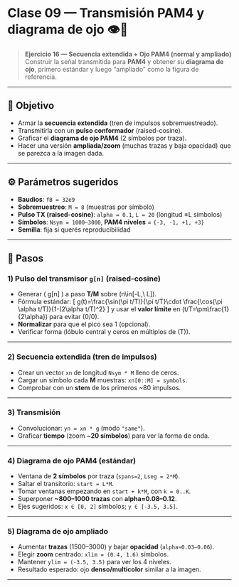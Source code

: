 # Clase 09 — Transmisión PAM4 y diagrama de ojo 👁️📡

> **Ejercicio 16 — Secuencia extendida + Ojo PAM4 (normal y ampliado)**  
> Construir la señal transmitida para **PAM4** y obtener su **diagrama de ojo**, primero estándar y luego “ampliado” como la figura de referencia.

---

## 🎯 Objetivo
- Armar la **secuencia extendida** (tren de impulsos sobremuestreado).
- Transmitirla con un **pulso conformador** (raised-cosine).
- Graficar el **diagrama de ojo PAM4** (2 símbolos por traza).
- Hacer una versión **ampliada/zoom** (muchas trazas y baja opacidad) que se parezca a la imagen dada.

---

## ⚙️ Parámetros sugeridos
- **Baudios**: `fB = 32e9`  
- **Sobremuestreo**: `M = 8` (muestras por símbolo)  
- **Pulso TX (raised-cosine)**: `alpha = 0.1`, `L = 20` (longitud ±L símbolos)  
- **Símbolos**: `Nsym = 1000–3000`, **PAM4 niveles** = `{-3, -1, +1, +3}`  
- **Semilla**: fija si querés reproducibilidad

---

## 🧭 Pasos

### 1) Pulso del transmisor `g[n]` (raised-cosine)
- Generar \( g[n] \) a paso **T/M** sobre \(n\in[-L,\ L]\).
- Fórmula estándar:
  \[
  g(t)=\frac{\sin(\pi t/T)}{\pi t/T}\cdot \frac{\cos(\pi \alpha t/T)}{1-(2\alpha t/T)^2}
  \]
  y usar el **valor límite** en \(t/T=\pm\frac{1}{2\alpha}\) para evitar \(0/0\).
- **Normalizar** para que el pico sea 1 (opcional).  
- Verificar forma (lóbulo central y ceros en múltiplos de \(T\)).

---

### 2) Secuencia extendida (tren de impulsos)
- Crear un vector `xn` de longitud `Nsym * M` lleno de ceros.
- Cargar un símbolo cada **M** muestras: `xn[0::M] = symbols`.
- Comprobar con un **stem** de los primeros ~80 impulsos.

---

### 3) Transmisión
- Convolucionar: `yn = xn * g` (modo `"same"`).  
- Graficar **tiempo** (zoom ~**20 símbolos**) para ver la forma de onda.

---

### 4) Diagrama de ojo PAM4 (estándar)
- Ventana de **2 símbolos** por traza (`spans=2`, `Lseg = 2*M`).
- Saltar el transitorio: `start = L*M`.
- Tomar ventanas empezando en `start + k*M`, con `k = 0..K`.
- Superponer **~800–1000 trazas** con **alpha≈0.08–0.12**.
- Ejes sugeridos: `x ∈ [0, 2]` símbolos; `y ∈ [-3.5, 3.5]`.

---

### 5) Diagrama de ojo **ampliado**
- Aumentar **trazas** (1500–3000) y bajar **opacidad** (`alpha≈0.03–0.06`).
- Elegir **zoom** centrado: `xlim = (0.4, 1.6)` símbolos.
- Mantener `ylim = (-3.5, 3.5)` para ver los 4 niveles.
- Resultado esperado: ojo **denso/multicolor** similar a la imagen.

---
